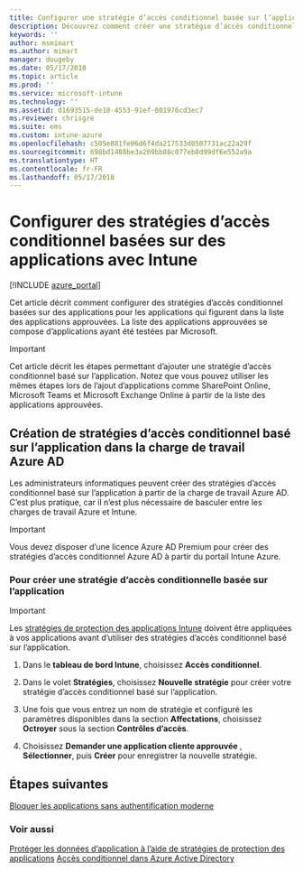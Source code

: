 ```yaml
---
title: Configurer une stratégie d’accès conditionnel basée sur l’application avec Intune
description: Découvrez comment créer une stratégie d’accès conditionnel basée sur l’application avec Intune.
keywords: ''
author: msmimart
ms.author: mimart
manager: dougeby
ms.date: 05/17/2018
ms.topic: article
ms.prod: ''
ms.service: microsoft-intune
ms.technology: ''
ms.assetid: d1693515-de18-4553-91ef-801976cd3ec7
ms.reviewer: chrisgre
ms.suite: ems
ms.custom: intune-azure
ms.openlocfilehash: c505e881fe06d6f4da217533d0507731ac22a29f
ms.sourcegitcommit: 698bd1488be3a269bb88c077eb8d99df6e552a9a
ms.translationtype: HT
ms.contentlocale: fr-FR
ms.lasthandoff: 05/17/2018
---
```

# <a name="set-up-app-based-conditional-access-policies-with-intune"></a>Configurer des stratégies d’accès conditionnel basées sur des applications avec Intune

[!INCLUDE [azure_portal](./includes/azure_portal.md)]

Cet article décrit comment configurer des stratégies d’accès conditionnel basées sur des applications pour les applications qui figurent dans la liste des applications approuvées. La liste des applications approuvées se compose d’applications ayant été testées par Microsoft.

> [!IMPORTANT]
> Cet article décrit les étapes permettant d’ajouter une stratégie d’accès conditionnel basé sur l’application. Notez que vous pouvez utiliser les mêmes étapes lors de l’ajout d’applications comme SharePoint Online, Microsoft Teams et Microsoft Exchange Online à partir de la liste des applications approuvées.

## <a name="create-app-based-conditional-access-policies-in-azure-ad-workload"></a>Création de stratégies d’accès conditionnel basé sur l’application dans la charge de travail Azure AD

Les administrateurs informatiques peuvent créer des stratégies d’accès conditionnel basé sur l’application à partir de la charge de travail Azure AD. C’est plus pratique, car il n’est plus nécessaire de basculer entre les charges de travail Azure et Intune.

> [!IMPORTANT]
> Vous devez disposer d’une licence Azure AD Premium pour créer des stratégies d’accès conditionnel Azure AD à partir du portail Intune Azure.

### <a name="to-create-an-app-based-conditional-access-policy"></a>Pour créer une stratégie d’accès conditionnelle basée sur l’application

> [!IMPORTANT]
> Les [stratégies de protection des applications Intune](app-protection-policies.md) doivent être appliquées à vos applications avant d’utiliser des stratégies d’accès conditionnel basé sur l’application.

1. Dans le **tableau de bord Intune**, choisissez **Accès conditionnel**.

2. Dans le volet **Stratégies**, choisissez **Nouvelle stratégie** pour créer votre stratégie d’accès conditionnel basé sur l’application.

4. Une fois que vous entrez un nom de stratégie et configuré les paramètres disponibles dans la section **Affectations**, choisissez **Octroyer** sous la section **Contrôles d’accès**.

5. Choisissez **Demander une application cliente approuvée** , **Sélectionner**, puis **Créer** pour enregistrer la nouvelle stratégie.

## <a name="next-steps"></a>Étapes suivantes
[Bloquer les applications sans authentification moderne](app-modern-authentication-block.md)

### <a name="see-also"></a>Voir aussi

[Protéger les données d’application à l’aide de stratégies de protection des applications](app-protection-policies.md)
[Accès conditionnel dans Azure Active Directory](https://docs.microsoft.com/azure/active-directory/active-directory-conditional-access)
